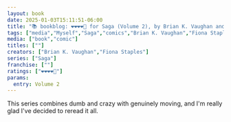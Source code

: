 ```yaml
---
layout: book
date: 2025-01-03T15:11:51-06:00
title: "📚 bookblog: ❤️❤️❤️❤️🖤 for Saga (Volume 2), by Brian K. Vaughan and Fiona Staples"
tags: ["media","Myself","Saga","comics","Brian K. Vaughan","Fiona Staples"]
media: ["book","comic"]
titles: [""]
creators: ["Brian K. Vaughan","Fiona Staples"]
series: ["Saga"]
franchise: [""]
ratings: ["❤️❤️❤️❤️🖤"]
params:
  entry: Volume 2
---
```


This series combines dumb and crazy with genuinely moving, and I'm really glad I've decided to reread it all.
